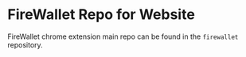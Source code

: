 # FireWallet Repo for Website

FireWallet chrome extension main repo can be found in the `firewallet` repository.